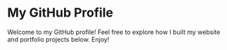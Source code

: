 # My GitHub Profile

Welcome to my GitHub profile! Feel free to explore how I built my website and portfolio projects below. Enjoy!
